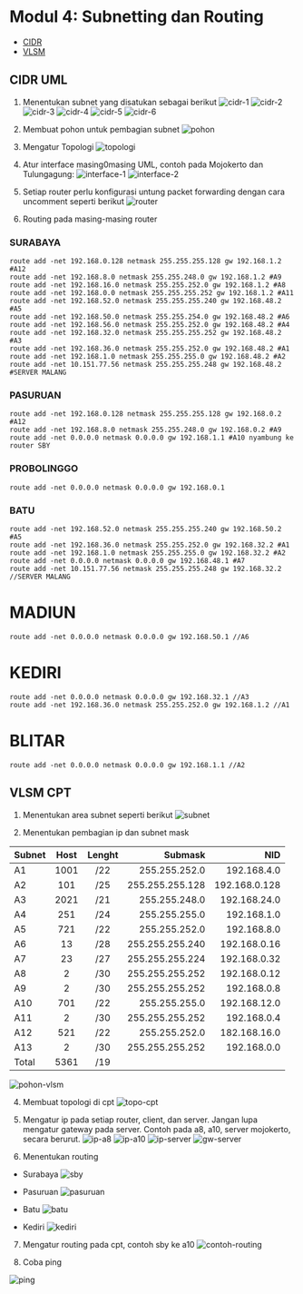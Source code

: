 # Modul 4: Subnetting dan Routing

- [CIDR](#cidr-uml)
- [VLSM](#vlsm-cpt)

## CIDR UML
1. Menentukan subnet yang disatukan sebagai berikut
![cidr-1](images/cidr/cidr-1.png)
![cidr-2](images/cidr/cidr-2.png)
![cidr-3](images/cidr/cidr-3.png)
![cidr-4](images/cidr/cidr-4.png)
![cidr-5](images/cidr/cidr-5.png)
![cidr-6](images/cidr/cidr-6.png)

2. Membuat pohon untuk pembagian subnet
![pohon](images/cidr/pohon.png)

3. Mengatur Topologi
![topologi](images/cidr/topologi.png)

4. Atur interface masing0masing UML, contoh pada Mojokerto dan Tulungagung:
![interface-1](images/cidr/mojo-interface.png)
![interface-2](images/cidr/ta-interface.png)

5. Setiap router perlu konfigurasi untung packet forwarding dengan cara uncomment seperti berikut
![router](images/cidr/router.png)

6. Routing pada masing-masing router
### SURABAYA

```
route add -net 192.168.0.128 netmask 255.255.255.128 gw 192.168.1.2 #A12
route add -net 192.168.8.0 netmask 255.255.248.0 gw 192.168.1.2 #A9
route add -net 192.168.16.0 netmask 255.255.252.0 gw 192.168.1.2 #A8 
route add -net 192.168.0.0 netmask 255.255.255.252 gw 192.168.1.2 #A11
route add -net 192.168.52.0 netmask 255.255.255.240 gw 192.168.48.2 #A5 
route add -net 192.168.50.0 netmask 255.255.254.0 gw 192.168.48.2 #A6
route add -net 192.168.56.0 netmask 255.255.252.0 gw 192.168.48.2 #A4
route add -net 192.168.32.0 netmask 255.255.255.252 gw 192.168.48.2 #A3
route add -net 192.168.36.0 netmask 255.255.252.0 gw 192.168.48.2 #A1
route add -net 192.168.1.0 netmask 255.255.255.0 gw 192.168.48.2 #A2
route add -net 10.151.77.56 netmask 255.255.255.248 gw 192.168.48.2 #SERVER MALANG
```
### PASURUAN

```
route add -net 192.168.0.128 netmask 255.255.255.128 gw 192.168.0.2 #A12
route add -net 192.168.8.0 netmask 255.255.248.0 gw 192.168.0.2 #A9
route add -net 0.0.0.0 netmask 0.0.0.0 gw 192.168.1.1 #A10 nyambung ke router SBY
```

### PROBOLINGGO

```
route add -net 0.0.0.0 netmask 0.0.0.0 gw 192.168.0.1
```

### BATU

```
route add -net 192.168.52.0 netmask 255.255.255.240 gw 192.168.50.2 #A5
route add -net 192.168.36.0 netmask 255.255.252.0 gw 192.168.32.2 #A1
route add -net 192.168.1.0 netmask 255.255.255.0 gw 192.168.32.2 #A2
route add -net 0.0.0.0 netmask 0.0.0.0 gw 192.168.48.1 #A7
route add -net 10.151.77.56 netmask 255.255.255.248 gw 192.168.32.2 //SERVER MALANG
```

# MADIUN

```
route add -net 0.0.0.0 netmask 0.0.0.0 gw 192.168.50.1 //A6
```

# KEDIRI

```
route add -net 0.0.0.0 netmask 0.0.0.0 gw 192.168.32.1 //A3
route add -net 192.168.36.0 netmask 255.255.252.0 gw 192.168.1.2 //A1
```

# BLITAR

```
route add -net 0.0.0.0 netmask 0.0.0.0 gw 192.168.1.1 //A2
```

## VLSM CPT

1. Menentukan area subnet seperti berikut
![subnet](images/vlsm/subnet.png)

2. Menentukan pembagian ip dan subnet mask

| Subnet | Host | Lenght | Submask         | NID 
| ------ | :--: | :----: | --------------: | --: 
| A1     | 1001 | /22    | 255.255.252.0   | 192.168.4.0
| A2     | 101  | /25    | 255.255.255.128 | 192.168.0.128
| A3     | 2021 | /21    | 255.255.248.0   | 192.168.24.0
| A4     | 251  | /24    | 255.255.255.0   | 192.168.1.0
| A5     | 721  | /22    | 255.255.252.0   | 192.168.8.0
| A6     | 13   | /28    | 255.255.255.240 | 192.168.0.16
| A7     | 23   | /27    | 255.255.255.224 | 192.168.0.32
| A8     | 2    | /30    | 255.255.255.252 | 192.168.0.12
| A9     | 2    | /30    | 255.255.255.252 | 192.168.0.8
| A10    | 701  | /22    | 255.255.255.0   | 192.168.12.0
| A11    | 2    | /30    | 255.255.255.252 | 192.168.0.4
| A12    | 521  | /22    | 255.255.252.0   | 182.168.16.0
| A13    | 2    | /30    | 255.255.255.252 | 192.168.0.0
| Total  | 5361 | /19    |

![pohon-vlsm](images/vlsm/pohon.png)

4. Membuat topologi di cpt
![topo-cpt](images/vlsm/topologi.png)

5. Mengatur ip pada setiap router, client, dan server. Jangan lupa mengatur gateway pada server. Contoh pada a8, a10, server mojokerto, secara berurut.
![ip-a8](images/vlsm/ip-a8.png)
![ip-a10](images/vlsm/ip-a10.png)
![ip-server](images/vlsm/ip-server.png)
![gw-server](images/vlsm/gateway-server.png)

6. Menentukan routing
- Surabaya
![sby](images/vlsm/route-surabaya.png)

- Pasuruan
![pasuruan](images/vlsm/route-pasuruan.png)

- Batu
![batu](images/vlsm/route-batu.png)

- Kediri
![kediri](images/vlsm/route-kediri.png)

7. Mengatur routing pada cpt, contoh sby ke a10
![contoh-routing](images/vlsm/routing-sby-a10.png)

8. Coba ping

![ping](images/vlsm/ping.png)
